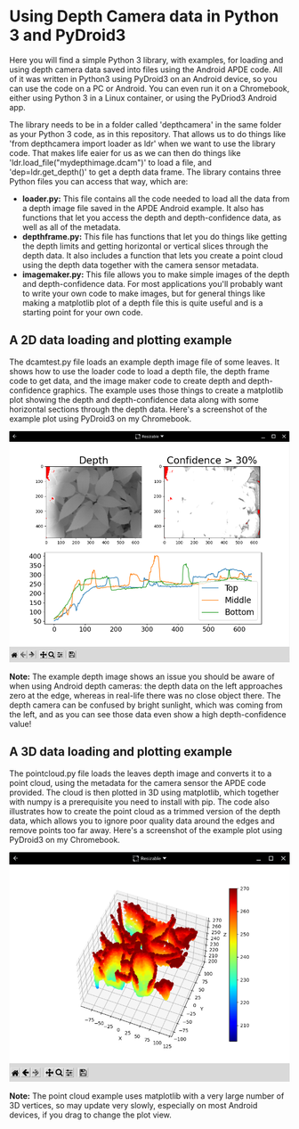 # Using Depth Camera data in Python 3 and PyDroid3

Here you will find a simple Python 3 library, with examples, for loading and using depth camera data saved into files using the Android APDE code. All of it was written in Python3 using PyDroid3 on an Android device, so you can use the code on a PC or Android. You can even run it on a Chromebook, either using Python 3 in a Linux container, or using the PyDriod3 Android app.

The library needs to be in a folder called 'depthcamera' in the same folder as your Python 3 code, as in this repository. That allows us to do things like 'from depthcamera import loader as ldr' when we want to use the library code. That makes life eaier for us as we can then do things like 'ldr.load_file("mydepthimage.dcam")' to load a file, and 'dep=ldr.get_depth()' to get a depth data frame. The library contains three Python files you can access that way, which are:

* **loader.py:** This file contains all the code needed to load all the data from a depth image file saved in the APDE Android example. It also has functions that let you access the depth and depth-confidence data, as well as all of the metadata.
* **depthframe.py:** This file has functions that let you do things like getting the depth limits and getting horizontal or vertical slices through the depth data. It also includes a function that lets you create a point cloud using the depth data together with the camera sensor metadata.
* **imagemaker.py:** This file allows you to make simple images of the depth and depth-confidence data. For most applications you'll probably want to write your own code to make images, but for general things like making a matplotlib plot of a depth file this is quite useful and is a starting point for your own code.

## A 2D data loading and plotting example

The dcamtest.py file loads an example depth image file of some leaves. It shows how to use the loader code to load a depth file, the depth frame code to get data, and the image maker code to create depth and depth-confidence graphics. The example uses those things to create a matplotlib plot showing the depth and depth-confidence data along with some horizontal sections through the depth data. Here's a screenshot of the example plot using PyDroid3 on my Chromebook.

![Screenshot of plotted 2D data in PyDroid3](./dcamtest.png)

**Note:** The example depth image shows an issue you should be aware of when using Android depth cameras: the depth data on the left approaches zero at the edge, whereas in real-life there was no close object there. The depth camera can be confused by bright sunlight, which was coming from the left, and as you can see those data even show a high depth-confidence value!

## A 3D data loading and plotting example

The pointcloud.py file loads the leaves depth image and converts it to a point cloud, using the metadata for the camera sensor the APDE code provided. The cloud is then plotted in 3D using matplotlib, which together with numpy is a prerequisite you need to install with pip. The code also illustrates how to create the point cloud as a trimmed version of the depth data, which allows you to ignore poor quality data around the edges and remove points too far away. Here's a screenshot of the example plot using PyDroid3 on my Chromebook.

![Screenshot of plotted 2D data in PyDroid3](./pointcloud.png)

**Note:**  The point cloud example uses matplotlib with a very large number of 3D vertices, so may update very slowly, especially on most Android devices, if you drag to change the plot view.
